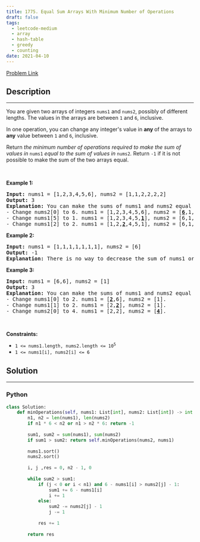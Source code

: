 ```yaml
---
title: 1775. Equal Sum Arrays With Minimum Number of Operations
draft: false
tags: 
  - leetcode-medium
  - array
  - hash-table
  - greedy
  - counting
date: 2021-04-10
---
```


[Problem Link](https://leetcode.com/problems/equal-sum-arrays-with-minimum-number-of-operations/)

## Description

---
<p>You are given two arrays of integers <code>nums1</code> and <code><font face="monospace">nums2</font></code>, possibly of different lengths. The values in the arrays are between <code>1</code> and <code>6</code>, inclusive.</p>

<p>In one operation, you can change any integer&#39;s value in <strong>any </strong>of the arrays to <strong>any</strong> value between <code>1</code> and <code>6</code>, inclusive.</p>

<p>Return <em>the minimum number of operations required to make the sum of values in </em><code>nums1</code><em> equal to the sum of values in </em><code>nums2</code><em>.</em> Return <code>-1</code>​​​​​ if it is not possible to make the sum of the two arrays equal.</p>

<p>&nbsp;</p>
<p><strong class="example">Example 1:</strong></p>

<pre>
<strong>Input:</strong> nums1 = [1,2,3,4,5,6], nums2 = [1,1,2,2,2,2]
<strong>Output:</strong> 3
<strong>Explanation:</strong> You can make the sums of nums1 and nums2 equal with 3 operations. All indices are 0-indexed.
- Change nums2[0] to 6. nums1 = [1,2,3,4,5,6], nums2 = [<u><strong>6</strong></u>,1,2,2,2,2].
- Change nums1[5] to 1. nums1 = [1,2,3,4,5,<strong><u>1</u></strong>], nums2 = [6,1,2,2,2,2].
- Change nums1[2] to 2. nums1 = [1,2,<strong><u>2</u></strong>,4,5,1], nums2 = [6,1,2,2,2,2].
</pre>

<p><strong class="example">Example 2:</strong></p>

<pre>
<strong>Input:</strong> nums1 = [1,1,1,1,1,1,1], nums2 = [6]
<strong>Output:</strong> -1
<strong>Explanation:</strong> There is no way to decrease the sum of nums1 or to increase the sum of nums2 to make them equal.
</pre>

<p><strong class="example">Example 3:</strong></p>

<pre>
<strong>Input:</strong> nums1 = [6,6], nums2 = [1]
<strong>Output:</strong> 3
<strong>Explanation:</strong> You can make the sums of nums1 and nums2 equal with 3 operations. All indices are 0-indexed. 
- Change nums1[0] to 2. nums1 = [<strong><u>2</u></strong>,6], nums2 = [1].
- Change nums1[1] to 2. nums1 = [2,<strong><u>2</u></strong>], nums2 = [1].
- Change nums2[0] to 4. nums1 = [2,2], nums2 = [<strong><u>4</u></strong>].
</pre>

<p>&nbsp;</p>
<p><strong>Constraints:</strong></p>

<ul>
	<li><code>1 &lt;= nums1.length, nums2.length &lt;= 10<sup>5</sup></code></li>
	<li><code>1 &lt;= nums1[i], nums2[i] &lt;= 6</code></li>
</ul>


## Solution

---
### Python
``` py title='equal-sum-arrays-with-minimum-number-of-operations'
class Solution:
    def minOperations(self, nums1: List[int], nums2: List[int]) -> int:
        n1, n2 = len(nums1), len(nums2)
        if n1 * 6 < n2 or n1 > n2 * 6: return -1
        
        sum1, sum2 = sum(nums1), sum(nums2)
        if sum1 > sum2: return self.minOperations(nums2, nums1)
        
        nums1.sort()
        nums2.sort()
        
        i, j ,res = 0, n2 - 1, 0
        
        while sum2 > sum1:
            if (j < 0 or i < n1) and 6 - nums1[i] > nums2[j] - 1:
                sum1 += 6 - nums1[i]
                i += 1
            else:
                sum2 -= nums2[j] - 1
                j -= 1
            
            res += 1
            
        return res
```

